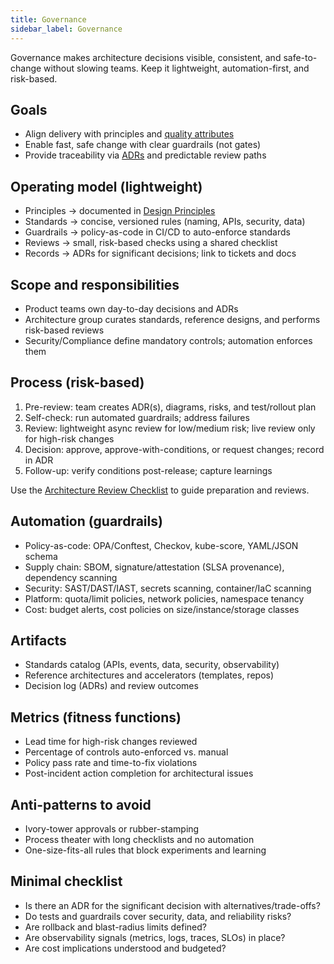 ```yaml
---
title: Governance
sidebar_label: Governance
---
```


Governance makes architecture decisions visible, consistent, and safe-to-change without slowing teams. Keep it lightweight, automation-first, and risk-based.

## Goals

- Align delivery with principles and [quality attributes](./quality-attributes)
- Enable fast, safe change with clear guardrails (not gates)
- Provide traceability via [ADRs](./adrs) and predictable review paths

## Operating model (lightweight)

- Principles → documented in [Design Principles](./principles)
- Standards → concise, versioned rules (naming, APIs, security, data)
- Guardrails → policy-as-code in CI/CD to auto-enforce standards
- Reviews → small, risk-based checks using a shared checklist
- Records → ADRs for significant decisions; link to tickets and docs

## Scope and responsibilities

- Product teams own day-to-day decisions and ADRs
- Architecture group curates standards, reference designs, and performs risk-based reviews
- Security/Compliance define mandatory controls; automation enforces them

## Process (risk-based)

1) Pre-review: team creates ADR(s), diagrams, risks, and test/rollout plan
2) Self-check: run automated guardrails; address failures
3) Review: lightweight async review for low/medium risk; live review only for high-risk changes
4) Decision: approve, approve-with-conditions, or request changes; record in ADR
5) Follow-up: verify conditions post-release; capture learnings

Use the [Architecture Review Checklist](../playbooks/architecture-review-checklist) to guide preparation and reviews.

## Automation (guardrails)

- Policy-as-code: OPA/Conftest, Checkov, kube-score, YAML/JSON schema
- Supply chain: SBOM, signature/attestation (SLSA provenance), dependency scanning
- Security: SAST/DAST/IAST, secrets scanning, container/IaC scanning
- Platform: quota/limit policies, network policies, namespace tenancy
- Cost: budget alerts, cost policies on size/instance/storage classes

## Artifacts

- Standards catalog (APIs, events, data, security, observability)
- Reference architectures and accelerators (templates, repos)
- Decision log (ADRs) and review outcomes

## Metrics (fitness functions)

- Lead time for high-risk changes reviewed
- Percentage of controls auto-enforced vs. manual
- Policy pass rate and time-to-fix violations
- Post-incident action completion for architectural issues

## Anti-patterns to avoid

- Ivory-tower approvals or rubber-stamping
- Process theater with long checklists and no automation
- One-size-fits-all rules that block experiments and learning

## Minimal checklist

- Is there an ADR for the significant decision with alternatives/trade-offs?
- Do tests and guardrails cover security, data, and reliability risks?
- Are rollback and blast-radius limits defined?
- Are observability signals (metrics, logs, traces, SLOs) in place?
- Are cost implications understood and budgeted?

